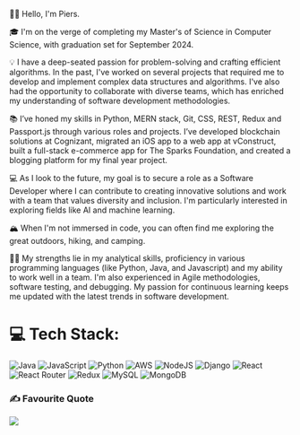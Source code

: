 👋🏽 Hello, I'm Piers.

🎓 I'm on the verge of completing my Master's of Science in Computer Science, with graduation set for September 2024.

💡 I have a deep-seated passion for problem-solving and crafting efficient algorithms. In the past, I've worked on several projects that required me to develop and implement complex data structures and algorithms. I've also had the opportunity to collaborate with diverse teams, which has enriched my understanding of software development methodologies.

📚 I’ve honed my skills in Python, MERN stack, Git, CSS, REST, Redux and Passport.js through various roles and projects. I’ve developed blockchain solutions at Cognizant, migrated an iOS app to a web app at vConstruct, built a full-stack e-commerce app for The Sparks Foundation, and created a blogging platform for my final year project.

💻 As I look to the future, my goal is to secure a role as a Software Developer where I can contribute to creating innovative solutions and work with a team that values diversity and inclusion. I'm particularly interested in exploring fields like AI and machine learning.

🏔 When I'm not immersed in code, you can often find me exploring the great outdoors, hiking, and camping.

💪🏽 My strengths lie in my analytical skills, proficiency in various programming languages (like Python, Java, and Javascript) and my ability to work well in a team. I'm also experienced in Agile methodologies, software testing, and debugging. My passion for continuous learning keeps me updated with the latest trends in software development.

# 💻 Tech Stack:
![Java](https://img.shields.io/badge/java-%23ED8B00.svg?style=plastic&logo=openjdk&logoColor=white) ![JavaScript](https://img.shields.io/badge/javascript-%23323330.svg?style=plastic&logo=javascript&logoColor=%23F7DF1E) ![Python](https://img.shields.io/badge/python-3670A0?style=plastic&logo=python&logoColor=ffdd54) ![AWS](https://img.shields.io/badge/AWS-%23FF9900.svg?style=plastic&logo=amazon-aws&logoColor=white) ![NodeJS](https://img.shields.io/badge/node.js-6DA55F?style=plastic&logo=node.js&logoColor=white) ![Django](https://img.shields.io/badge/django-%23092E20.svg?style=plastic&logo=django&logoColor=white) ![React](https://img.shields.io/badge/react-%2320232a.svg?style=plastic&logo=react&logoColor=%2361DAFB) ![React Router](https://img.shields.io/badge/React_Router-CA4245?style=plastic&logo=react-router&logoColor=white) ![Redux](https://img.shields.io/badge/redux-%23593d88.svg?style=plastic&logo=redux&logoColor=white) ![MySQL](https://img.shields.io/badge/mysql-%2300000f.svg?style=plastic&logo=mysql&logoColor=white) ![MongoDB](https://img.shields.io/badge/MongoDB-%234ea94b.svg?style=plastic&logo=mongodb&logoColor=white)

### ✍️ Favourite Quote
![](https://quotes-github-readme.vercel.app/api?type=horizontal&theme=dark)

<!---
piersdeshmukh/piersdeshmukh is a ✨ special ✨ repository because its `README.md` (this file) appears on your GitHub profile.
You can click the Preview link to take a look at your changes.
--->
